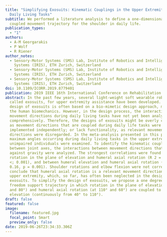 ```yaml
---
title: "Simplifying Exosuits: Kinematic Couplings in the Upper Extremity during
  Daily Living Tasks"
subtitle: We performed a literature analysis to define a one-dimensional,
  coupled movement trajectory for the shoulder in daily life.
publication_types:
  - "1"
authors:
  - A-M Georgarakis
  - P Wolf
  - R Riener
author_notes:
  - Sensory-Motor Systems (SMS) Lab, Institute of Robotics and Intelligent
    Systems (IRIS), ETH Zurich, Switzerland
  - Sensory-Motor Systems (SMS) Lab, Institute of Robotics and Intelligent
    Systems (IRIS), ETH Zurich, Switzerland
  - Sensory-Motor Systems (SMS) Lab, Institute of Robotics and Intelligent
    Systems (IRIS), ETH Zurich, Switzerland
doi: 10.1109/ICORR.2019.8779401
publication: 2019 IEEE 16th International Conference on Rehabilitation Robotics (ICORR)
abstract: In the past few years, several light-weight soft wearable robots, so
  called exosuits, for upper extremity assistance have been developed. The
  design of exosuits is often based on a bio-mimetic design approach, mimicking
  the human biomechanics. However, in the design process, the interactions of
  movement directions during daily living tasks have not yet been analyzed
  comprehensively. Therefore, the designs of exosuits might be overly complex,
  as movement directions that are coupled during daily life tasks were
  implemented independently; or lack functionality, as relevant movement
  directions were disregarded. In the meta-analysis presented in this paper, the
  maximum angles occurring during daily living tasks in the upper extremity of
  unimpaired individuals were examined. To identify the kinematic couplings
  between joint axes, the interactions between movement directions that act
  against gravity were analyzed. The strongest correlations were found between
  rotation in the plane of elevation and humeral axial rotation (R 2 = 0.82, p
  <; 0.001), and between humeral elevation and humeral axial rotation (R 2 =
  0.16, p = 0.001). Shoulder rotations and elbow flexion were not correlated. We
  conclude that humeral axial rotation is a relevant movement direction in the
  upper extremity, which, so far, has often been neglected in the design of
  exosuits. To simplify the design of exosuits, we propose a one degree of
  freedom support trajectory in which rotation in the plane of elevation (at 70°
  and 80°) and humeral axial rotation (at 110° and 60°) are coupled to humeral
  elevation (continuously from 40° to 110°).
draft: false
featured: false
image:
  filename: featured.jpg
  focal_point: Smart
  preview_only: false
date: 2019-06-26T23:34:33.306Z
---
```

